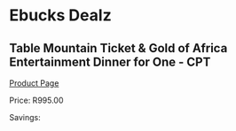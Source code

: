 
# Ebucks Dealz
## Table Mountain Ticket & Gold of Africa Entertainment Dinner for One - CPT
[Product Page](https://www.ebucks.com/web/shop/productSelected.do?prodId=342613962&catId=714893646)

Price: R995.00

Savings: 


	
